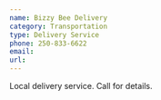```yaml
---
name: Bizzy Bee Delivery 
category: Transportation
type: Delivery Service
phone: 250-833-6622
email: 
url: 
---
```


Local delivery service. Call for details.